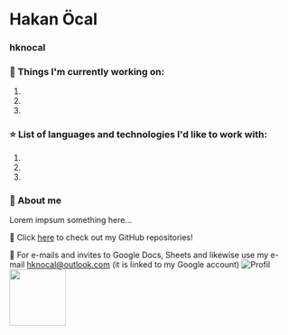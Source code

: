 # Hakan Öcal
### hknocal
### 📖 Things I'm currently working on:
1.
2.
3.
### ⭐ List of languages and technologies I'd like to work with:
1.
2.
3.

### 👤 About me 
Lorem impsum something here...

🔗 Click [here](https://github.com/hknocal?tab=repositories) to check out my GitHub repositories!

📧 For e-mails and invites to Google Docs, Sheets and likewise use my e-mail <hknocal@outlook.com> (it is linked to my Google account)
![Profil](https://user-images.githubusercontent.com/112850166/215465595-118efb93-55be-43a8-a864-797826a8664c.jpeg)
<img src="https://user-images.githubusercontent.com/112850166/215465595-118efb93-55be-43a8-a864-797826a8664c.jpeg)" width="100" height="100"/>
